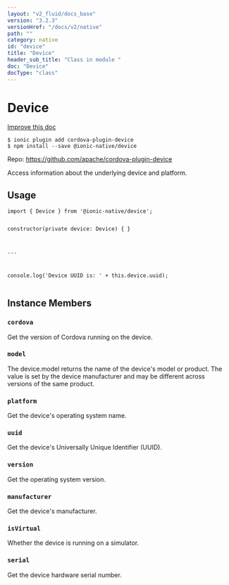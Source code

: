 ```yaml
---
layout: "v2_fluid/docs_base"
version: "3.2.3"
versionHref: "/docs/v2/native"
path: ""
category: native
id: "device"
title: "Device"
header_sub_title: "Class in module "
doc: "Device"
docType: "class"
---
```


<h1 class="api-title">Device</h1>

<a class="improve-v2-docs" href="http://github.com/driftyco/ionic-native/edit/master/src/@ionic-native/plugins/device/index.ts#L3">
  Improve this doc
</a>






<pre><code class="nohighlight">$ ionic plugin add cordova-plugin-device
$ npm install --save @ionic-native/device
</code></pre>
<p>Repo:
  <a href="https://github.com/apache/cordova-plugin-device">
    https://github.com/apache/cordova-plugin-device
  </a>
</p>


<p>Access information about the underlying device and platform.</p>









<h2>Usage</h2>
<pre><code class="lang-typescript">import { Device } from &#39;@ionic-native/device&#39;;

constructor(private device: Device) { }

...

console.log(&#39;Device UUID is: &#39; + this.device.uuid);
</code></pre>








<h2>Instance Members</h2>
<h3><a class="anchor" name="cordova" href="#cordova"></a><code>cordova</code></h3>


Get the version of Cordova running on the device.



<h3><a class="anchor" name="model" href="#model"></a><code>model</code></h3>


The device.model returns the name of the device's model or product. The value is set
by the device manufacturer and may be different across versions of the same product.



<h3><a class="anchor" name="platform" href="#platform"></a><code>platform</code></h3>


Get the device's operating system name.



<h3><a class="anchor" name="uuid" href="#uuid"></a><code>uuid</code></h3>


Get the device's Universally Unique Identifier (UUID).



<h3><a class="anchor" name="version" href="#version"></a><code>version</code></h3>


Get the operating system version.



<h3><a class="anchor" name="manufacturer" href="#manufacturer"></a><code>manufacturer</code></h3>


Get the device's manufacturer.



<h3><a class="anchor" name="isVirtual" href="#isVirtual"></a><code>isVirtual</code></h3>


Whether the device is running on a simulator.



<h3><a class="anchor" name="serial" href="#serial"></a><code>serial</code></h3>


Get the device hardware serial number.









